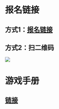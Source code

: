 
# 报名链接

## 方式1：[报名链接](https://wj.qq.com/s2/6005096/93f2)

## 方式2：扫二维码

![](https://i.loli.net/2020/04/29/x1u8rfVTJmMSOed.png)

# 游戏手册

## [链接](https://wj.qq.com/s2/5958731/9656/)